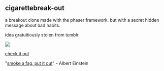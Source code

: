 ## cigarettebreak-out

a breakout clone made with the phaser framework. but with a secret hidden message about bad habits. 

idea gratuitiously stolen from tumblr

![](https://raw.github.com/rkachowski/cigarettebreak-out/master/images/image.png)

[check it out](http://rkachowski.github.io/cigarettebreak-out)

"[smoke a fag, put it out](https://www.youtube.com/watch?v=qUE4oDunYkc)" - Albert Einstein
